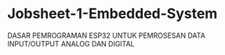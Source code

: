 # Jobsheet-1-Embedded-System
DASAR PEMROGRAMAN ESP32 UNTUK PEMROSESAN DATA INPUT/OUTPUT ANALOG DAN DIGITAL
